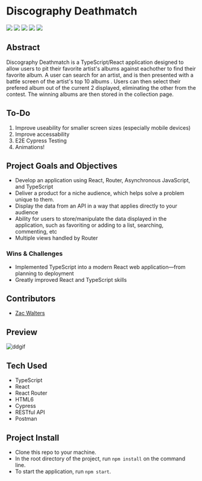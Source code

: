 # Discography Deathmatch

<p align="left">
  <img src="https://img.shields.io/badge/TypeScript-007ACC?style=for-the-badge&logo=typescript&logoColor=white" />
  <img src="https://img.shields.io/badge/React-20232A?style=for-the-badge&logo=react&logoColor=61DAFB" />
  <img src="https://img.shields.io/badge/React_Router-CA4245?style=for-the-badge&logo=react-router&logoColor=white" />
  <img src="https://img.shields.io/badge/Cypress.io-6e3596?style=for-the-badge" />
  <img src="https://img.shields.io/badge/HTML5-E34F26?style=for-the-badge&logo=html5&logoColor=white" />
</p>

## Abstract

Discography Deathmatch is a TypeScript/React application designed to allow users to pit their favorite artist's albums against eachother to find their favorite album. A user can search for an artist, and is then presented with a battle screen of the artist's top 10 albums . Users can then select their prefered album out of the current 2 displayed, eliminating the other from the contest. The winning albums are then stored in the collection page.

## To-Do
1. Improve useability for smaller screen sizes (especially mobile devices)
2. Improve accessability
3. E2E Cypress Testing
4. Animations!

## Project Goals and Objectives
- Develop an application using React, Router, Asynchronous JavaScript, and TypeScript
- Deliver a product for a niche audience, which helps solve a problem unique to them.
- Display the data from an API in a way that applies directly to your audience
- Ability for users to store/manipulate the data displayed in the application, such as favoriting or adding to a list, searching, commenting, etc
- Multiple views handled by Router
  
### Wins & Challenges

- Implemented TypeScript into a modern React web application—from planning to deployment
- Greatly improved React and TypeScript skills

## Contributors

- [Zac Walters](https://github.com/zacwalters4)

## Preview
![ddgif](https://github.com/zacwalters4/discography_deathmatch/assets/22826695/9b6887f2-2d66-4002-93ca-3a2df028220b)


## Tech Used

- TypeScript
- React
- React Router
- HTML6
- Cypress
- RESTful API
- Postman

## Project Install
  - Clone this repo to your machine.
  - In the root directory of the project, run `npm install` on the command line.
  - To start the application, run `npm start`.

